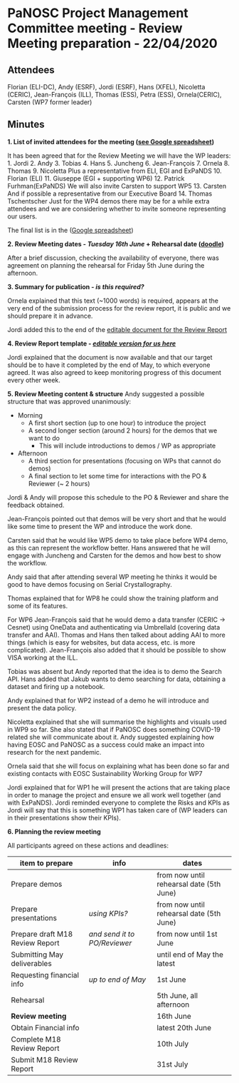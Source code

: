 PaNOSC Project Management Committee meeting - Review Meeting preparation - 22/04/2020
============================================================================================


Attendees
-------
Florian (ELI-DC), Andy (ESRF), Jordi (ESRF), Hans (XFEL),  Nicoletta (CERIC),  Jean-François (ILL), Thomas (ESS), Petra (ESS), Ornela(CERIC), Carsten (WP7 former leader)


Minutes
-------	

**1. List of invited attendees for the meeting ([see Google spreadsheet](https://docs.google.com/spreadsheets/d/1eDqc0xxNJBLl7xgu5iIYDnvbATENcIV7-Wr7vlP5Nf0/edit#gid=0))** 

It has been agreed that for the Review Meeting we will have the WP leaders:
    1. Jordi
    2. Andy
    3. Tobias
    4. Hans
    5. Juncheng
    6. Jean-François
    7. Ornela
    8. Thomas
    9. Nicoletta
Plus a representative from ELI, EGI and ExPaNDS
    10. Florian (ELI)
    11. Giuseppe (EGI + supporting WP6)
    12. Patrick Furhman(ExPaNDS)
We will also invite Carsten to support WP5
    13. Carsten
And if possible a representative from our Executive Board
    14. Thomas Tschentscher
Just for the WP4 demos there may be for a while extra attendees and we are considering whether to invite someone representing our users.

The final list is in the ([Google spreadsheet](https://docs.google.com/spreadsheets/d/1eDqc0xxNJBLl7xgu5iIYDnvbATENcIV7-Wr7vlP5Nf0/edit#gid=0))


**2. Review Meeting dates - *Tuesday 16th June* + Rehearsal date ([doodle](https://doodle.com/poll/hsubfh5iuyk45iub))**

After a brief discussion, checking the availability of everyone, there was agreement on planning the rehearsal for Friday 5th June during the afternoon.

**3. Summary for publication - *is this required?***

Ornela explained that this text (~1000 words) is required, appears at the very end of the submission process for the review report, it is public and we should prepare it in advance.

Jordi added this to the end of the [editable document for the Review Report](https://docs.google.com/document/d/1S0Urn-BLYVrPDjUxCEpKYHMlK3jIHEhC/edit?dls=true)

**4. Review Report template - *[editable version for us here](https://docs.google.com/document/d/1S0Urn-BLYVrPDjUxCEpKYHMlK3jIHEhC/edit?dls=true)***

Jordi explained that the document is now available and that our target should be to have it completed by the end of May, to which everyone agreed. It was also agreed to keep monitoring progress of this document every other week.

**5. Review Meeting content & structure**
Andy suggested a possible structure that was approved unanimously:
* Morning
  * A first short section (up to one hour) to introduce the project 
  * A second longer section (around 2 hours) for the demos that we want to do
    * This will include introductions to demos / WP as appropriate
* Afternoon
  * A third section for presentations (focusing on WPs that cannot do demos)
  * A final section to let some time for interactions with the PO & Reviewer (~ 2 hours)

Jordi & Andy will propose this schedule to the PO & Reviewer and share the feedback obtained.

Jean-François pointed out that demos will be very short and that he would like some time to present the WP and introduce the work done.

Carsten said that he would like WP5 demo to take place before WP4 demo, as this can represent the workflow better. Hans answered that he will engage with Juncheng and Carsten for the demos and how best to show the workflow.

Andy said that after attending several WP meeting he thinks it would be good to have demos focusing on Serial Crystallography.

Thomas explained that for WP8 he could show the training platform and some of its features.

For WP6 Jean-François said that he would demo a data transfer (CERIC -> Cesnet) using OneData and authenticating via UmbrellaId (covering data transfer and AAI). Thomas and Hans then talked about adding AAI to more things (which is easy for websites, but data access, etc. is more complicated). Jean-François also added that it should be possible to show VISA working at the ILL.

Tobias was absent but Andy reported that the idea is to demo the Search API. Hans added that Jakub wants to demo searching for data, obtaining a dataset and firing up a notebook.

Andy explained that for WP2 instead of a demo he will introduce and present the data policy.

Nicoletta explained that she will summarise the highlights and visuals used in WP9 so far. She also stated that if PaNOSC does something COVID-19 related she will communicate about it. Andy suggested explaining how having EOSC and PaNOSC as a success could make an impact into research for the next pandemic.

Ornela said that she will focus on explaining what has been done so far and existing contacts with EOSC Sustainability Working Group for WP7

Jordi explained that for WP1 he will present the actions that are taking place in order to manage the project and ensure we all work well together (and with ExPaNDS). Jordi reminded everyone to complete the Risks and KPIs as Jordi will say that this is something WP1 has taken care of (WP leaders can in their presentations show their KPIs).


**6. Planning the review meeting**

All participants agreed on these actions and deadlines:

| item to prepare | info | dates |
| --------------- | ---- | ---- |
| Prepare demos | | from now until rehearsal date (5th June) |
| Prepare presentations | *using KPIs?* | from now until rehearsal date (5th June) | 
| Prepare draft M18 Review Report | *and send it to PO/Reviewer* | from now until 1st June |
| Submitting May deliverables | | until end of May the latest |
| Requesting financial info | *up to end of May*| 1st June |
| Rehearsal | | 5th June, all afternoon|
| **Review meeting** | | 16th June |
| Obtain Financial info | | latest 20th June |
| Complete M18 Review Report | | 10th July |
| Submit M18 Review Report | | 31st July |





